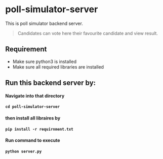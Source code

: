 # poll-simulator-server
This is poll simulator backend server. 

> Candidates can vote here their favourite candidate and view result.

## Requirement
- Make sure python3 is installed
- Make sure all required libraries are installed



## Run this backend server by:

#### Navigate into that directory
#### `cd poll-simulator-server`
#### then install all libraires by
#### `pip install -r requirnment.txt`
#### Run command to execute
#### `python server.py`
